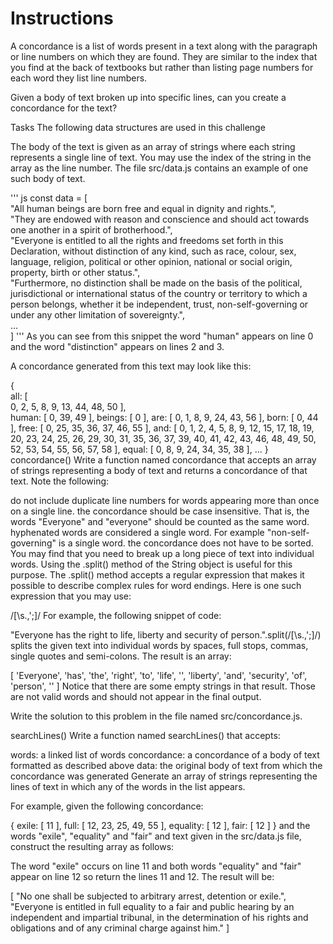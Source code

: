 # Instructions
A concordance is a list of words present in a text along with the paragraph or line numbers on which they are found. They are similar to the index that you find at the back of textbooks but rather than listing page numbers for each word they list line numbers.

Given a body of text broken up into specific lines, can you create a concordance for the text?

Tasks
The following data structures are used in this challenge

The body of the text is given as an array of strings where each string represents a single line of text. You may use the index of the string in the array as the line number. The file src/data.js contains an example of one such body of text.

''' js
const data = [  
  "All human beings are born free and equal in dignity and rights.",  
  "They are endowed with reason and conscience and should act towards one another in a spirit of brotherhood.",  
  "Everyone is entitled to all the rights and freedoms set forth in this Declaration, without distinction of any kind, such as race, colour, sex, language, religion, political or other opinion, national or social origin, property, birth or other status.",  
  "Furthermore, no distinction shall be made on the basis of the political, jurisdictional or international status of the country or territory to which a person belongs, whether it be independent, trust, non-self-governing or under any other limitation of sovereignty.",  
  ...  
  ]
'''
As you can see from this snippet the word "human" appears on line 0 and the word "distinction" appears on lines 2 and 3.

A concordance generated from this text may look like this:

{  
        all: [  
           0,  2,  5,  8, 9,
          13, 44, 48, 50
        ],  
        human: [ 0, 39, 49 ],
        beings: [ 0 ],
        are: [
           0,  1,  8, 9,
          24, 43, 56
        ],
        born: [ 0, 44 ],
        free: [
           0, 25, 35, 36,
          37, 46, 55
        ],
        and: [
           0,  1,  2,  4,  5,  8,  9, 12, 15, 17,
          18, 19, 20, 23, 24, 25, 26, 29, 30, 31,
          35, 36, 37, 39, 40, 41, 42, 43, 46, 48,
          49, 50, 52, 53, 54, 55, 56, 57, 58
        ],
        equal: [
           0,  8,  9, 24,
          34, 35, 38
        ],
   ...
}
concordance()
Write a function named concordance that accepts an array of strings representing a body of text and returns a concordance of that text. Note the following:

do not include duplicate line numbers for words appearing more than once on a single line.
the concordance should be case insensitive. That is, the words "Everyone" and "everyone" should be counted as the same word.
hyphenated words are considered a single word. For example "non-self-governing" is a single word.
the concordance does not have to be sorted.
You may find that you need to break up a long piece of text into individual words. Using the .split() method of the String object is useful for this purpose. The .split() method accepts a regular expression that makes it possible to describe complex rules for word endings. Here is one such expression that you may use:

/[\s.,';]/
For example, the following snippet of code:

"Everyone has the right to life, liberty and security of person.".split(/[\s.,';]/)
splits the given text into individual words by spaces, full stops, commas, single quotes and semi-colons. The result is an array:

[
  'Everyone', 'has',
  'the',      'right',
  'to',       'life',
  '',         'liberty',
  'and',      'security',
  'of',       'person',
  ''
]
Notice that there are some empty strings in that result. Those are not valid words and should not appear in the final output.

Write the solution to this problem in the file named src/concordance.js.

searchLines()
Write a function named searchLines() that accepts:

words: a linked list of words
concordance: a concordance of a body of text formatted as described above
data: the original body of text from which the concordance was generated
Generate an array of strings representing the lines of text in which any of the words in the list appears.

For example, given the following concordance:

{
    exile: [ 11 ],
    full: [ 12, 23, 25, 49, 55 ],
    equality: [ 12 ],
    fair: [ 12 ]
}
and the words "exile", "equality" and "fair" and text given in the src/data.js file, construct the resulting array as follows:

The word "exile" occurs on line 11 and both words "equality" and "fair" appear on line 12 so return the lines 11 and 12. The result will be:

[
  "No one shall be subjected to arbitrary arrest, detention or exile.",
  "Everyone is entitled in full equality to a fair and public hearing by an independent and impartial tribunal, in the determination of his rights and obligations and of any criminal charge against him."
]
